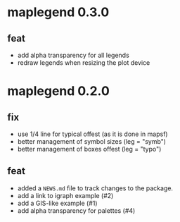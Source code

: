 # maplegend 0.3.0

## feat
* add alpha transparency for all legends
* redraw legends when resizing the plot device


# maplegend 0.2.0

## fix 
* use 1/4 line for typical offest (as it is done in mapsf)
* better management of symbol sizes (leg = "symb")
* better management of boxes offest (leg = "typo")

## feat
* added a `NEWS.md` file to track changes to the package.
* add a link to igraph example (#2)
* add a GIS-like example (#1)
* add alpha transparency for palettes (#4)
